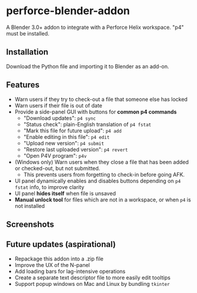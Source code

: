 # perforce-blender-addon
A Blender 3.0+ addon to integrate with a Perforce Helix workspace. "p4" must be installed.

## Installation
Download the Python file and importing it to Blender as an add-on.

## Features

* Warn users if they try to check-out a file that someone else has locked
* Warn users if their file is out of date
* Provide a side-panel GUI with buttons for **common p4 commands**
  * "Download updates": `p4 sync`
  * "Status check": plain-English translation of `p4 fstat`
  * "Mark this file for future upload": `p4 add`
  * "Enable editing in this file": `p4 edit`
  * "Upload new version": `p4 submit`
  * "Restore last uploaded version": `p4 revert`
  * "Open P4V program": `p4v`
* (Windows only) Warn users when they close a file that has been added or checked-out, but not submitted.
  * This prevents users from forgetting to check-in before going AFK.
* UI panel dynamically enables and disables buttons depending on `p4 fstat` info, to improve clarity
* UI panel **hides itself** when file is unsaved
* **Manual unlock tool** for files which are not in a workspace, or when `p4` is not installed

## Screenshots

## Future updates (aspirational)

* Repackage this addon into a .zip file
* Improve the UX of the N-panel
* Add loading bars for lag-intensive operations
* Create a separate text descriptor file to more easily edit tooltips
* Support popup windows on Mac and Linux by bundling `tkinter`
